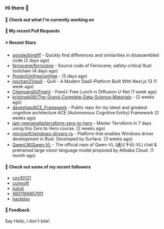 ### Hi there 👋

#### 👷 Check out what I'm currently working on

#### 🔨 My recent Pull Requests


#### ⭐ Recent Stars

- [google/bindiff](https://github.com/google/bindiff) - Quickly find differences and similarities in disassembled code (2 days ago)
- [ferrocene/ferrocene](https://github.com/ferrocene/ferrocene) - Source code of Ferrocene, safety-critical Rust toolchain (4 days ago)
- [ProjectUnifree/unifree](https://github.com/ProjectUnifree/unifree) -  (5 days ago)
- [joschan21/quill](https://github.com/joschan21/quill) - Quill - A Modern SaaS-Platform Built With Next.js 13 (1 week ago)
- [ChenyangSi/FreeU](https://github.com/ChenyangSi/FreeU) - FreeU: Free Lunch in Diffusion U-Net (1 week ago)
- [krishnaik06/The-Grand-Complete-Data-Science-Materials](https://github.com/krishnaik06/The-Grand-Complete-Data-Science-Materials) -  (2 weeks ago)
- [daveshap/ACE_Framework](https://github.com/daveshap/ACE_Framework) - Public repo for my latest and greatest cognitive architecture ACE (Autonomous Cognitive Entity) Framework (2 weeks ago)
- [iam-veeramalla/terraform-zero-to-hero](https://github.com/iam-veeramalla/terraform-zero-to-hero) - Master Terraform in 7 days using this Zero to Hero course. (2 weeks ago)
- [microsoft/windows-drivers-rs](https://github.com/microsoft/windows-drivers-rs) - Platform that enables Windows driver development in Rust. Developed by Surface.  (3 weeks ago)
- [QwenLM/Qwen-VL](https://github.com/QwenLM/Qwen-VL) - The official repo of Qwen-VL (通义千问-VL) chat &amp; pretrained large vision language model proposed by Alibaba Cloud. (1 month ago)

#### 👯 Check out some of my recent followers

- [czy30121](https://github.com/czy30121)
- [cumsoft](https://github.com/cumsoft)
- [liuliuli](https://github.com/liuliuli)
- [X601169957911](https://github.com/X601169957911)
- [hackdou](https://github.com/hackdou)

#### 💬 Feedback

Say Hello, I don't bite!